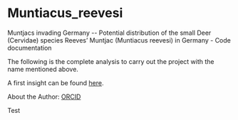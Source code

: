 # Muntiacus_reevesi
Muntjacs invading Germany -- Potential distribution of the small Deer (Cervidae) species Reeves’ Muntjac (Muntiacus reevesi) in Germany - Code documentation

The following is the complete analysis to carry out the project with the name mentioned above.

A first insight can be found [here](https://www.biogeo.uni-bayreuth.de/biogeo/de/pub/html/16/168792/P_2.05_Louis-Marvin_Sander_Muntjacs_invading_europe.pdf).

About the Author: [ORCID](https://orcid.org/0000-0003-3487-5238)

Test
